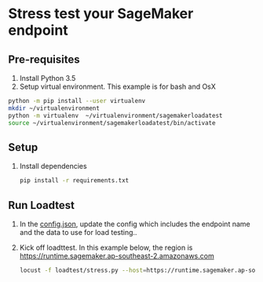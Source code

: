 # Stress test your SageMaker endpoint

## Pre-requisites

1. Install Python 3.5
2. Setup virtual environment. This example is for bash and OsX
```bash
python -m pip install --user virtualenv
mkdir ~/virtualenvironment
python -m virtualenv  ~/virtualenvironment/sagemakerloadatest
source ~/virtualenvironment/sagemakerloadatest/bin/activate
```

## Setup
1. Install dependencies
    ```bash
    pip install -r requirements.txt
    ```

## Run Loadtest
1. In the [config.json](config.json), update the config which includes the endpoint name and the data to use for load testing..

1. Kick off loadttest. In this example below, the region is https://runtime.sagemaker.ap-southeast-2.amazonaws.com
    
    ```bash
    locust -f loadtest/stress.py --host=https://runtime.sagemaker.ap-southeast-2.amazonaws.com
    
    ```

